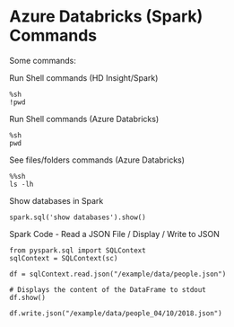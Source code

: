 # Azure Databricks (Spark) Commands

Some commands:

Run Shell commands (HD Insight/Spark)
```
%sh
!pwd
```

Run Shell commands (Azure Databricks)
```
%sh
pwd
```

See files/folders commands (Azure Databricks)
```
%%sh
ls -lh
```

Show databases in Spark
```
spark.sql('show databases').show()
```


Spark Code - Read a JSON File / Display / Write to JSON
```
from pyspark.sql import SQLContext
sqlContext = SQLContext(sc)

df = sqlContext.read.json("/example/data/people.json")

# Displays the content of the DataFrame to stdout
df.show()

df.write.json("/example/data/people_04/10/2018.json")
```

